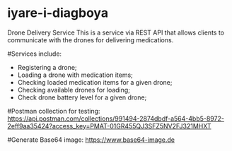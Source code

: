 # iyare-i-diagboya
Drone Delivery Service
This is a service via REST API that allows clients to communicate with the drones for delivering medications. 

#Services include:
- Registering a drone;
- Loading a drone with medication items;
- Checking loaded medication items for a given drone; 
- Checking available drones for loading;
- Check drone battery level for a given drone;

 #Postman collection for testing: 
  https://api.postman.com/collections/991494-2874dbdf-a564-4bb5-8972-2eff9aa35424?access_key=PMAT-01GR455QJ3SFZ5NV2FJ321MHXT 

 #Generate Base64 image:
 https://www.base64-image.de